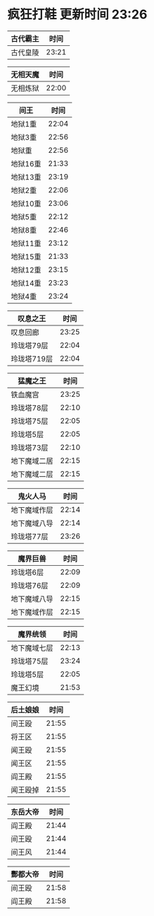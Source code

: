 # 疯狂打鞋 更新时间 23:26

| 古代霸主   | 时间    |
|--------|-------|
| 古代皇陵 | 23:21 |

| 无相天魔   | 时间    |
|--------|-------|
| 无相炼狱 | 22:00 |

| 间王   | 时间    |
|--------|-------|
| 地狱1重 | 22:04 |
| 地狱3重 | 22:56 |
| 地狱重 | 22:56 |
| 地狱16重 | 21:33 |
| 地狱13重 | 23:19 |
| 地狱2重 | 22:06 |
| 地狱10重 | 23:06 |
| 地狱5重 | 22:12 |
| 地狱8重 | 22:46 |
| 地狱11重 | 23:12 |
| 地狱15重 | 21:33 |
| 地狱12重 | 23:15 |
| 地狱14重 | 23:23 |
| 地狱4重 | 23:24 |

| 叹息之王   | 时间    |
|--------|-------|
| 叹息回廊 | 23:25 |
| 玲珑塔79层 | 22:04 |
| 玲珑塔719层 | 22:04 |

| 猛魔之王   | 时间    |
|--------|-------|
| 铁血魔宫 | 23:25 |
| 玲珑塔78层 | 22:10 |
| 玲珑塔75层 | 22:05 |
| 玲珑塔5层 | 22:05 |
| 玲珑塔73层 | 22:10 |
| 地下魔域二居 | 22:15 |
| 地下魔域二层 | 22:15 |

| 鬼火人马   | 时间    |
|--------|-------|
| 地下魔域作层 | 22:14 |
| 地下魔域八导 | 22:14 |
| 玲珑塔77层 | 23:26 |

| 魔界巨兽   | 时间    |
|--------|-------|
| 玲珑塔6层 | 22:09 |
| 玲珑塔76层 | 22:09 |
| 地下魔域八导 | 22:15 |
| 地下魔域作层 | 22:15 |

| 魔界统领   | 时间    |
|--------|-------|
| 地下魔域七层 | 22:13 |
| 玲珑塔75层 | 23:24 |
| 玲珑塔5层 | 22:05 |
| 魔王幻境 | 21:53 |

| 后土娘娘   | 时间    |
|--------|-------|
| 间王殴 | 21:55 |
| 将王区 | 21:55 |
| 闻王殴 | 21:55 |
| 闻王区 | 21:55 |
| 阎王殿 | 21:55 |
| 闻王殴掉 | 21:55 |

| 东岳大帝   | 时间    |
|--------|-------|
| 阎王殿 | 21:44 |
| 间王殴 | 21:44 |
| 间王风 | 21:44 |

| 酆都大帝   | 时间    |
|--------|-------|
| 间王殴 | 21:58 |
| 阎王殿 | 21:58 |